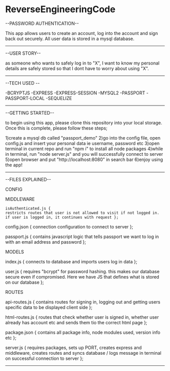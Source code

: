 # ReverseEngineeringCode

--PASSWORD AUTHENTICATION--

This app allows users to create an account, log into the account and sign back out securely. All user data is stored in a mysql
database.

---

--USER STORY--

as someone who wants to safely log in to "X", I want to know my personal details are safely stored so that I dont have to worry
about using "X".

---

--TECH USED --

-BCRYPTJS
-EXPRESS
-EXPRESS-SESSION
-MYSQL2
-PASSPORT
-PASSPORT-LOCAL
-SEQUELIZE

---

--GETTING STARTED--

to begin using this app, please clone this repository into your local storage. Once this is complete, please follow these steps;

1)create a mysql db called "passport_demo"
2)go into the config file, open config.js and insert your personal data ie username, password etc
3)open terminal in current repo and run "npm i" to install all node packages
4)while in terminal, run "node server.js" and you will successfully connect to server
5)open browser and put "http://localhost:8080" in search bar
6)enjoy using the app!

---

--FILES EXPLAINED--

CONFIG

MIDDLEWARE

    isAuthenticated.js {
    restricts routes that user is not allowed to visit if not logged in. if user is logged in, it continues with request };

config.json {
connection configuration to connect to server };

passport.js {
contains javascript logic that tells passport we want to log in with an email address and password };

MODELS

index.js {
connects to database and imports users log in data };

user.js {
requires "bcrypt" for password hashing. this makes our database secure even if compromised. Here we have JS that defines what is stored on our database };

ROUTES

api-routes.js {
contains routes for signing in, logging out and getting users specific data to be displayed client side };

html-routes.js {
routes that check whether user is signed in, whether user already has account etc and sends them tio the correct html page };

package.json {
contains all package info, node modules used, version info etc };

server.js {
requires packages, sets up PORT, creates express and middleware, creates routes and syncs database / logs message in terminal on successful connection to server };

---
